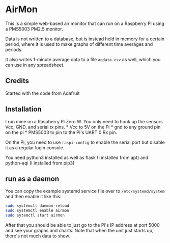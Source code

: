 # AirMon

This is a simple web-based air monitor that can run on a Raspberry Pi using
a PMS5003 PM2.5 monitor.

Data is not written to a database, but is instead held in memory for a 
certain period, where it is used to make graphs of different time
averages and periods.

It also writes 1-minute average data to a file `aqdata.csv` as well,
which you can use in any spreadsheet.

## Credits

Started with the code from Adafruit

## Installation

I run mine on a Raspberry Pi Zero W. You only need to hook up the
sensors Vcc, GND, and serial tx pins.
    * Vcc to 5V on the Pi
    * gnd to any ground pin on the pi
    * PMS5003 tx pin to the Pi's UART 0 Rx pin.

On the Pi, you need to use `raspi-config` to enable the serial
port but disable it as a regular login console.

You need python3 installed as well as flask (I installed from apt)
and python-aqi (I installed from pip3)

## run as a daemon

You can copy the example systemd service file over to
`/etc/systemd/system` and then enable it like this:

```bash
sudo systemctl daemon-reload
sudo systemctl enable airmon
sudo sytemctl start airmon
```

After that you should be able to just go to the Pi's IP address
at port 5000 and see your graphs and charts. Note that when the
unit just starts up, there's not much data to show.

